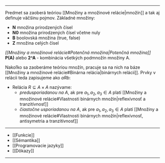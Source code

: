 ***********
Predmet sa zaoberá teóriou [[Množiny a množinové relácie|množín]] a tak aj definuje väčšinu pojmov.
Základné množiny:
- **N** množina prirodzených čísel
- **N0** množina prirodzených čísel včetne nuly
- **B** boolovská množina (true, false)
- **Z** množina celých čísel

*[[Množiny a množinové relácie#Potenčná množina|Potenčná množina]]* **P(A)** alebo **2^A** - kombinácia všetkých podmnožín množiny A.

Nakoľko sa zaoberáme teóriou množín, pracuje sa na nich na báze [[Množiny a množinové relácie#Binárna relácia|binárnych relácií]].
Prvky v relácii teda zapisujeme ako $aRb$:
- Relácia $R \subseteq A \times A$ nazývame:
	- *predusporiadanou na $A$*, ak pre $a_1, a_2, a_3 \in A$ platí [[Množiny a množinové relácie#Vlastnosti binárnych množín|reflexívnosť a tranzitívnosť]]
	- *čiastočne usporiadanou na $A$*, ak pre $a_1, a_2, a_3 \in A$ platí [[Množiny a množinové relácie#Vlastnosti binárnych množín|reflexívnosť, antisymetria a tranzitívnosť]]
---
- [[Funkcie]]
- [[Sémantika]]
- [[Programovacie jazyky]]
- [[Dôkazy]]
---

